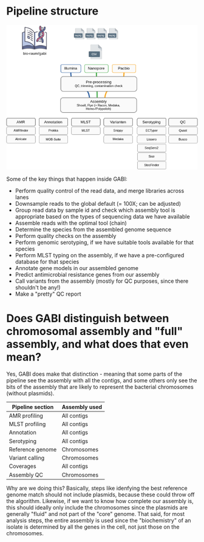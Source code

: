 # Pipeline structure

![](../images/GABI_Schema_v10.png)

Some of the key things that happen inside GABI:
- Perform quality control of the read data, and merge libraries across lanes
- Downsample reads to the global default (= 100X; can be adjusted)
- Group read data by sample id and check which assembly tool is appropriate based on the types of sequencing data we have available
- Assemble reads with the optimal tool (chain)
- Determine the species from the assembled genome sequence
- Perform quality checks on the assembly
- Perform genomic serotyping, if we have suitable tools available for that species
- Perform MLST typing on the assembly, if we have a pre-configured database for that species
- Annotate gene models in our assembled genome
- Predict antimicrobial resistance genes from our assembly
- Call variants from the assembly (mostly for QC purposes, since there shouldn't be any!)
- Make a "pretty" QC report

# Does GABI distinguish between chromosomal assembly and "full" assembly, and what does that even mean?

Yes, GABI does make that distinction - meaning that some parts of the pipeline see the assembly with all the contigs, and some others only see the bits of the assembly that are likely to represent the bacterial chromosomes (without plasmids). 

| Pipeline section | Assembly used|
|------------------|--------------|
| AMR profiling    | All contigs  |
| MLST profiling   | All contigs  |
| Annotation       | All contigs  |
| Serotyping       | All contigs  |
| Reference genome | Chromosomes  |
| Variant calling  | Chromosomes  |
| Coverages        | All contigs  |
| Assembly QC      | Chromosomes  |

Why are we doing this? Basically, steps like idenfying the best reference genome match should not include plasmids, because these could throw off the algorithm. Likewise, if we want to know how complete our assembly is, this should ideally only include the chromosomes since the plasmids are generally "fluid" and not part of the "core" genome. That said, for most analysis steps, the entire assembly is used since the "biochemistry" of an isolate is determined by all the genes in the cell, not just those on the chromosomes. 
